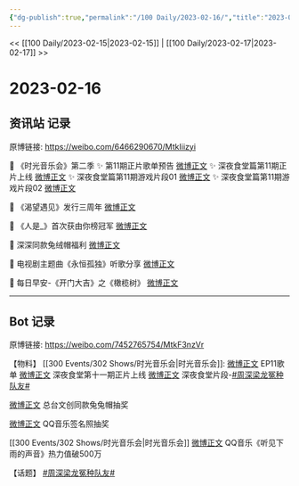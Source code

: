 ```yaml
---
{"dg-publish":true,"permalink":"/100 Daily/2023-02-16/","title":"2023-02-16","created":"2023-02-18T17:41:04.000+08:00","updated":"2023-02-26T00:50:23.000+08:00"}
---
```



<< [[100 Daily/2023-02-15\|2023-02-15]] | [[100 Daily/2023-02-17\|2023-02-17]] >>

# 2023-02-16

## 资讯站 记录

原博链接: https://weibo.com/6466290670/MtkIiizyi

💫 《时光音乐会》第二季
✨ 第11期正片歌单预告 [微博正文](https://m.weibo.cn/6466290670/4869733692211204)
✨ 深夜食堂篇第11期正片上线 [微博正文](https://m.weibo.cn/6466290670/4869797656135955)
✨ 深夜食堂篇第11期游戏片段01 [微博正文](https://m.weibo.cn/6466290670/4869763740468369)
✨ 深夜食堂篇第11期游戏片段02 [微博正文](https://m.weibo.cn/6466290670/4869744899915871)

💫 《渴望遇见》发行三周年 [微博正文](https://m.weibo.cn/6466290670/4869744396601752)

💫 《人是_》首次获由你榜冠军 [微博正文](https://m.weibo.cn/6466290670/4869744060270963)

💫 深深同款兔绒帽福利 [微博正文](https://m.weibo.cn/6466290670/4869722971833176)

💫 电视剧主题曲《永恒孤独》听歌分享 [微博正文](https://m.weibo.cn/6466290670/4869867599825408)

💫 每日早安-《开门大吉》之《橄榄树》 [微博正文](https://m.weibo.cn/6466290670/4869669946655563)

---
## Bot 记录

原博链接: https://weibo.com/7452765754/MtkF3nzVr

【物料】
[[300 Events/302 Shows/时光音乐会\|时光音乐会]]:
[微博正文](https://m.weibo.cn/7703778879/4869725102278453) EP11歌单
[微博正文](https://m.weibo.cn/7703778879/4869796010922644) 深夜食堂第十一期正片上线
[微博正文](https://m.weibo.cn/7703778879/4869741955518813) 深夜食堂片段-[#周深梁龙冤种队友#](https://s.weibo.com/weibo?q=%23%E5%91%A8%E6%B7%B1%E6%A2%81%E9%BE%99%E5%86%A4%E7%A7%8D%E9%98%9F%E5%8F%8B%23)

[微博正文](https://m.weibo.cn/7546152978/4869711630175298) 总台文创同款兔兔帽抽奖

[微博正文](https://m.weibo.cn/2169129705/4869845907407042) QQ音乐签名照抽奖

[[300 Events/302 Shows/时光音乐会\|时光音乐会]]
[微博正文](https://m.weibo.cn/2169129705/4869392926510009) QQ音乐《听见下雨的声音》热力值破500万

【话题】
[#周深梁龙冤种队友#](https://s.weibo.com/weibo?q=%23%E5%91%A8%E6%B7%B1%E6%A2%81%E9%BE%99%E5%86%A4%E7%A7%8D%E9%98%9F%E5%8F%8B%23)
